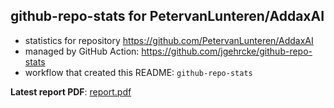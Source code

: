 ## github-repo-stats for PetervanLunteren/AddaxAI

- statistics for repository https://github.com/PetervanLunteren/AddaxAI
- managed by GitHub Action: https://github.com/jgehrcke/github-repo-stats
- workflow that created this README: `github-repo-stats`

**Latest report PDF**: [report.pdf](https://github.com/PetervanLunteren/AddaxAI/raw/github-repo-stats/PetervanLunteren/AddaxAI/latest-report/report.pdf)

